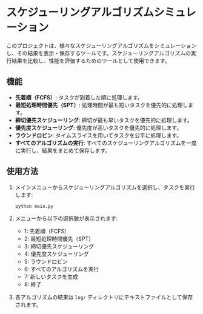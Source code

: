 


# スケジューリングアルゴリズムシミュレーション

このプロジェクトは、様々なスケジューリングアルゴリズムをシミュレーションし、その結果を表示・保存するツールです。スケジューリングアルゴリズムの実行結果を比較し、性能を評価するためのツールとして使用できます。

## 機能

- **先着順（FCFS）**: タスクが到着した順に処理します。
- **最短処理時間優先（SPT）**: 処理時間が最も短いタスクを優先的に処理します。
- **締切優先スケジューリング**: 締切が最も早いタスクを優先的に処理します。
- **優先度スケジューリング**: 優先度が高いタスクを優先的に処理します。
- **ラウンドロビン**: タイムスライスを用いてタスクを公平に処理します。
- **すべてのアルゴリズムの実行**: すべてのスケジューリングアルゴリズムを一度に実行し、結果をまとめて保存します。

## 使用方法


1. メインメニューからスケジューリングアルゴリズムを選択し、タスクを実行します:

   ```sh
   python main.py
   ```

2. メニューから以下の選択肢が表示されます:

   - 1: 先着順（FCFS）
   - 2: 最短処理時間優先（SPT）
   - 3: 締切優先スケジューリング
   - 4: 優先度スケジューリング
   - 5: ラウンドロビン
   - 6: すべてのアルゴリズムを実行
   - 7: 新しいタスクを生成
   - 8: 終了

3. 各アルゴリズムの結果は `log/` ディレクトリにテキストファイルとして保存されます。
